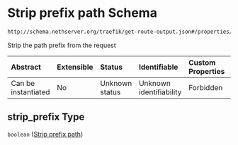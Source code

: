 # Strip prefix path Schema

```txt
http://schema.nethserver.org/traefik/get-route-output.json#/properties/strip_prefix
```

Strip the path prefix from the request

| Abstract            | Extensible | Status         | Identifiable            | Custom Properties | Additional Properties | Access Restrictions | Defined In                                                                      |
| :------------------ | :--------- | :------------- | :---------------------- | :---------------- | :-------------------- | :------------------ | :------------------------------------------------------------------------------ |
| Can be instantiated | No         | Unknown status | Unknown identifiability | Forbidden         | Allowed               | none                | [get-route-output.json\*](traefik/get-route-output.json "open original schema") |

## strip\_prefix Type

`boolean` ([Strip prefix path](get-route-output-properties-strip-prefix-path.md))
